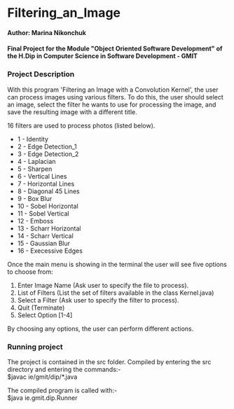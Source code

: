 # **Filtering_an_Image**

#### Author: Marina Nikonchuk

#### Final Project for the Module "Object Oriented Software Development" of the H.Dip in Computer Science in Software Development - GMIT

### Project Description
With this program 'Filtering an Image with a Convolution Kernel', the user can process images using various filters. To do this, the user should select an image, select the filter he wants to use for processing the image, and save the resulting image with a different title.

16 filters are used to process photos (listed below).
+	1 - Identity
+	2 - Edge Detection_1
+	3 - Edge Detection_2
+	4 - Laplacian
+	5 - Sharpen
+	6 - Vertical Lines
+	7 - Horizontal Lines
+	8 - Diagonal 45 Lines
+	9 - Box Blur
+	10 - Sobel Horizontal
+	11 - Sobel Vertical
+	12 - Emboss
+	13 - Scharr Horizontal
+	14 - Scharr Vertical
+	15 - Gaussian Blur
+	16 - Execessive Edges

  Once the main menu is showing in the terminal the user will see five options to choose from:
   
1. Enter Image Name (Ask user to specify the file to process). 
2. List of Filters (List the set of filters available in the class Kernel.java)
3. Select a Filter (Ask user to specify the filter to process). 
4. Quit (Terminate)
5. Select Option [1-4]  

By choosing any options, the user can perform different actions.


### Running project
The project is contained in the src folder. Compiled by entering the src directory and entering the commands:-  
$javac ie/gmit/dip/*.java

The compiled program is called with:-  
$java ie.gmit.dip.Runner


